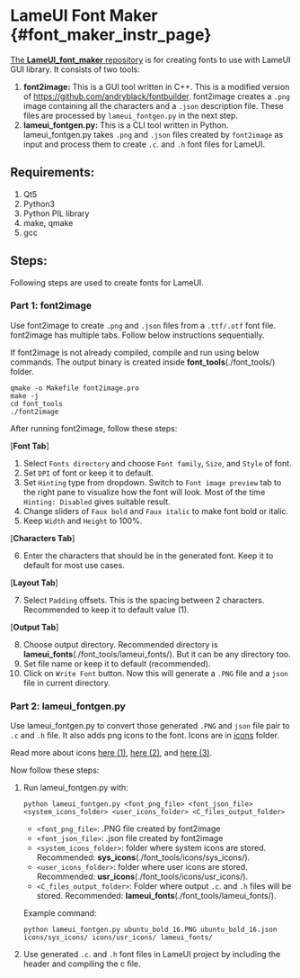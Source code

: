 # LameUI Font Maker {#font_maker_instr_page}

[The **LameUI_font_maker** repository](https://github.com/abhra0897/LameUI_font_maker) is for creating fonts to use with LameUI GUI library. It consists of two tools:

1. **font2image:** This is a GUI tool written in C++. This is a modified version of https://github.com/andryblack/fontbuilder. font2image creates a `.png` image containing all the characters and a `.json` description file. These files are processed by `lameui_fontgen.py` in the next step.
2. **lameui_fontgen.py:** This is a CLI tool written in Python. lameui_fontgen.py takes `.png` and `.json` files created by `font2image` as input and process them to create `.c`. and `.h` font files for LameUI.

## Requirements:
1. Qt5
2. Python3
3. Python PIL library
4. make, qmake
5. gcc

## Steps:

Following steps are used to create fonts for LameUI.

### Part 1: font2image

Use font2image to create `.png` and `.json` files from a `.ttf/.otf` font file. font2image has multiple tabs. Follow below instructions sequentially.

If font2image is not already compiled, compile and run using below commands. The output binary is created inside **font_tools**(./font_tools/) folder.

```
qmake -o Makefile font2image.pro
make -j
cd font_tools
./font2image
```

After running font2image, follow these steps:

[**Font Tab**]

1. Select `Fonts directory` and choose `Font family`, `Size`, and `Style` of font.
2. Set `DPI` of font or keep it to default.
3. Set `Hinting` type from dropdown. Switch to `Font image preview` tab to the right pane to visualize how the font will look. Most of the time `Hinting: Disabled` gives suitable result.
4. Change sliders of `Faux bold` and `Faux italic` to make font bold or italic.
5. Keep `Width` and `Height` to 100%.

[**Characters Tab**]

6. Enter the characters that should be in the generated font. Keep it to default for most use cases.

[**Layout Tab**]

7. Select `Padding` offsets. This is the spacing between 2 characters. Recommended to keep it to default value (1).

[**Output Tab**]

8. Choose output directory. Recommended directory is **lameui_fonts**(./font_tools/lameui_fonts/). But it can be any directory too.
9. Set file name or keep it to default (recommended).
10. Click on `Write Font` button. Now this will generate a `.PNG` file and a `json` file in current directory.



### Part 2: lameui_fontgen.py

Use lameui_fontgen.py to convert those generated `.PNG` and `json` file pair to `.c` and `.h` file. It also adds png icons to the font. Icons are in [icons](./font_tools/icons/) folder. 

Read more about icons [here (1)](https://github.com/abhra0897/LameUI_font_maker/blob/master/font_tools/icons/README.md), [here (2)](https://github.com/abhra0897/LameUI_font_maker/blob/master/font_tools/icons/sys_icons/README.md), and [here (3)](https://github.com/abhra0897/LameUI_font_maker/blob/master/font_tools/icons/usr_icons/README.md).

Now follow these steps:

1. Run lameui_fontgen.py with:  

    `python lameui_fontgen.py <font_png_file> <font_json_file> <system_icons_folder> <user_icons_folder> <C_files_output_folder>`

    - `<font_png_file>`: .PNG file created by font2image
    - `<font_json_file>`: .json file created by font2image
    - `<system_icons_folder>`: folder where system icons are stored. Recommended: **sys_icons**(./font_tools/icons/sys_icons/).
    - `<user_icons_folder>`: folder where user icons are stored. Recommended: **usr_icons**(./font_tools/icons/usr_icons/).
    - `<C_files_output_folder>`: Folder where output `.c`. and `.h` files will be stored. Recommended: **lameui_fonts**(./font_tools/lameui_fonts/).

    Example command: 

    `python lameui_fontgen.py ubuntu_bold_16.PNG ubuntu_bold_16.json icons/sys_icons/ icons/usr_icons/ lameui_fonts/`

2. Use generated `.c`. and `.h` font files in LameUI project by including the header and compiling the c file.
